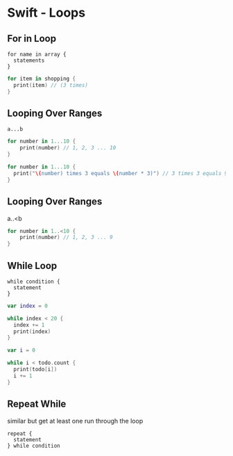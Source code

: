 # Swift - Loops


## For in Loop

```
for name in array {
  statements
}
```

```swift
for item in shopping {
  print(item) // (3 times)
}
```

## Looping Over Ranges

`a...b`

```swift
for number in 1...10 {
    print(number) // 1, 2, 3 ... 10
}

for number in 1...10 {
  print("\(number) times 3 equals \(number * 3)") // 3 times 3 equals 9
}
```

## Looping Over Ranges

a..<b

```swift
for number in 1..<10 {
    print(number) // 1, 2, 3 ... 9
}
```

## While Loop

```
while condition {
  statement
}
```
```swift
var index = 0

while index < 20 {
  index += 1
  print(index)
}

var i = 0

while i < todo.count {
  print(todo[i])
  i += 1
}
```

## Repeat While
similar but get at least one run through the loop

```
repeat {
  statement
} while condition
```
